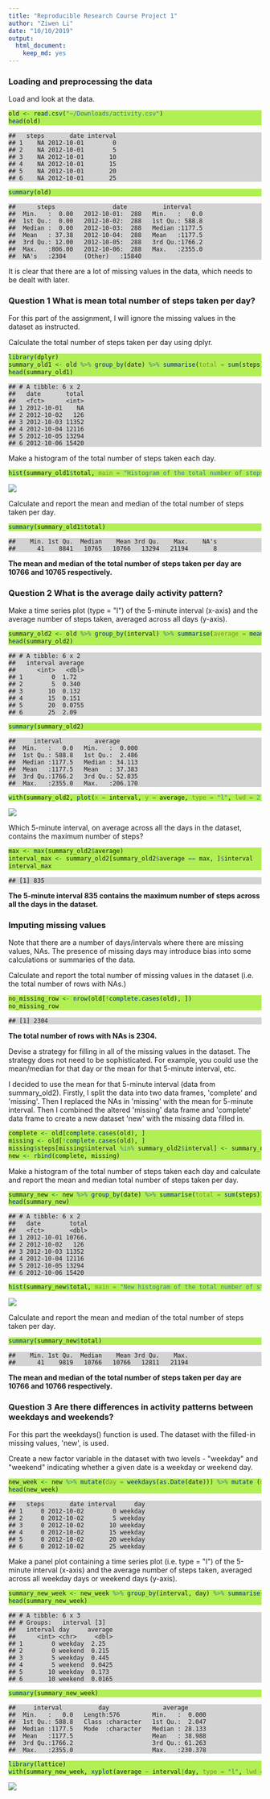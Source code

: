 ```yaml
---
title: "Reproducible Research Course Project 1"
author: "Ziwen Li"
date: "10/10/2019"
output: 
  html_document: 
    keep_md: yes
---
```




<style>
div.blue pre { background-color:lightgrey; }
div.blue pre.r { background-color:#B2EF54; }
</style>

### Loading and preprocessing the data
Load and look at the data.

<div class = "blue">

```r
old <- read.csv("~/Downloads/activity.csv")
head(old)
```

```
##   steps       date interval
## 1    NA 2012-10-01        0
## 2    NA 2012-10-01        5
## 3    NA 2012-10-01       10
## 4    NA 2012-10-01       15
## 5    NA 2012-10-01       20
## 6    NA 2012-10-01       25
```

```r
summary(old)
```

```
##      steps                date          interval     
##  Min.   :  0.00   2012-10-01:  288   Min.   :   0.0  
##  1st Qu.:  0.00   2012-10-02:  288   1st Qu.: 588.8  
##  Median :  0.00   2012-10-03:  288   Median :1177.5  
##  Mean   : 37.38   2012-10-04:  288   Mean   :1177.5  
##  3rd Qu.: 12.00   2012-10-05:  288   3rd Qu.:1766.2  
##  Max.   :806.00   2012-10-06:  288   Max.   :2355.0  
##  NA's   :2304     (Other)   :15840
```
</div>

It is clear that there are a lot of missing values in the data, which needs to be dealt with later.

### Question 1 What is mean total number of steps taken per day?

For this part of the assignment, I will ignore the missing values in the dataset as instructed. 

Calculate the total number of steps taken per day using dplyr.

<div class = "blue">

```r
library(dplyr)
summary_old1 <- old %>% group_by(date) %>% summarise(total = sum(steps))
head(summary_old1)
```

```
## # A tibble: 6 x 2
##   date       total
##   <fct>      <int>
## 1 2012-10-01    NA
## 2 2012-10-02   126
## 3 2012-10-03 11352
## 4 2012-10-04 12116
## 5 2012-10-05 13294
## 6 2012-10-06 15420
```
</div>

Make a histogram of the total number of steps taken each day.

<div class = "blue">

```r
hist(summary_old1$total, main = "Histogram of the total number of steps taken each day", xlab = "total number of steps", col = "orange")
```

![](PA1_template_files/figure-html/unnamed-chunk-3-1.png)<!-- -->
</div>

Calculate and report the mean and median of the total number of steps taken per day.

<div class = "blue">

```r
summary(summary_old1$total)
```

```
##    Min. 1st Qu.  Median    Mean 3rd Qu.    Max.    NA's 
##      41    8841   10765   10766   13294   21194       8
```
</div>

**The mean and median of the total number of steps taken per day are 10766 and 10765 respectively.**

### Question 2 What is the average daily activity pattern?

Make a time series plot (type = "l") of the 5-minute interval (x-axis) and the average number of steps taken, averaged across all days (y-axis).

<div class = "blue">

```r
summary_old2 <- old %>% group_by(interval) %>% summarise(average = mean(steps, na.rm = TRUE))
head(summary_old2)
```

```
## # A tibble: 6 x 2
##   interval average
##      <int>   <dbl>
## 1        0  1.72  
## 2        5  0.340 
## 3       10  0.132 
## 4       15  0.151 
## 5       20  0.0755
## 6       25  2.09
```

```r
summary(summary_old2)
```

```
##     interval         average       
##  Min.   :   0.0   Min.   :  0.000  
##  1st Qu.: 588.8   1st Qu.:  2.486  
##  Median :1177.5   Median : 34.113  
##  Mean   :1177.5   Mean   : 37.383  
##  3rd Qu.:1766.2   3rd Qu.: 52.835  
##  Max.   :2355.0   Max.   :206.170
```

```r
with(summary_old2, plot(x = interval, y = average, type = "l", lwd = 2, col = "orange", xlab = "5-minute interval", ylab = "average number of steps taken across all days"))
```

![](PA1_template_files/figure-html/unnamed-chunk-5-1.png)<!-- -->
</div>

Which 5-minute interval, on average across all the days in the dataset, contains the maximum number of steps?

<div class = "blue">

```r
max <- max(summary_old2$average)
interval_max <- summary_old2[summary_old2$average == max, ]$interval
interval_max
```

```
## [1] 835
```
</div>

**The 5-minute interval 835 contains the maximum number of steps across all the days in the dataset.**

### Imputing missing values

Note that there are a number of days/intervals where there are missing values, NAs. The presence of missing days may introduce bias into some calculations or summaries of the data. 

Calculate and report the total number of missing values in the dataset (i.e. the total number of rows with NAs.)

<div class = "blue">

```r
no_missing_row <- nrow(old[!complete.cases(old), ])
no_missing_row
```

```
## [1] 2304
```
</div>

**The total number of rows with NAs is 2304.**

Devise a strategy for filling in all of the missing values in the dataset. The strategy does not need to be sophisticated. For example, you could use the mean/median for that day or the mean for that 5-minute interval, etc. 

I decided to use the mean for that 5-minute interval (data from summary_old2). Firstly, I split the data into two data frames, 'complete' and 'missing'. Then I replaced the NAs in 'missing' with the mean for 5-minute interval. Then I combined the altered 'missing' data frame and 'complete' data frame to create a new dataset 'new' with the missing data filled in.

<div class = "blue">

```r
complete <- old[complete.cases(old), ]
missing <- old[!complete.cases(old), ]
missing$steps[missing$interval %in% summary_old2$interval] <- summary_old2$average
new <- rbind(complete, missing)
```
</div>

Make a histogram of the total number of steps taken each day and calculate and report the mean and median total number of steps taken per day. 

<div class = "blue">

```r
summary_new <- new %>% group_by(date) %>% summarise(total = sum(steps))
head(summary_new)
```

```
## # A tibble: 6 x 2
##   date        total
##   <fct>       <dbl>
## 1 2012-10-01 10766.
## 2 2012-10-02   126 
## 3 2012-10-03 11352 
## 4 2012-10-04 12116 
## 5 2012-10-05 13294 
## 6 2012-10-06 15420
```

```r
hist(summary_new$total, main = "New histogram of the total number of steps taken each day", xlab = "total number of steps", col = "darkorange")
```

![](PA1_template_files/figure-html/unnamed-chunk-9-1.png)<!-- -->
</div>

Calculate and report the mean and median of the total number of steps taken per day.

<div class = "blue">

```r
summary(summary_new$total)
```

```
##    Min. 1st Qu.  Median    Mean 3rd Qu.    Max. 
##      41    9819   10766   10766   12811   21194
```
</div>

**The mean and median of the total number of steps taken per day are 10766 and 10766 respectively.**

### Question 3 Are there differences in activity patterns between weekdays and weekends?

For this part the weekdays() function is used. The dataset with the filled-in missing values, 'new', is used.

Create a new factor variable in the dataset with two levels - "weekday" and "weekend" indicating whether a given date is a weekday or weekend day.

<div class = "blue">

```r
new_week <- new %>% mutate(day = weekdays(as.Date(date))) %>% mutate (day = case_when(day %in% c("Monday", "Tuesday", "Wednesday", "Thursday", "Friday") ~ "weekday", day %in% c("Saturday", "Sunday") ~ "weekend"))
head(new_week)
```

```
##   steps       date interval     day
## 1     0 2012-10-02        0 weekday
## 2     0 2012-10-02        5 weekday
## 3     0 2012-10-02       10 weekday
## 4     0 2012-10-02       15 weekday
## 5     0 2012-10-02       20 weekday
## 6     0 2012-10-02       25 weekday
```
</div>

Make a panel plot containing a time series plot (i.e. type = "l") of the 5-minute interval (x-axis) and the average number of steps taken, averaged across all weekday days or weekend days (y-axis).

<div class = "blue">

```r
summary_new_week <- new_week %>% group_by(interval, day) %>% summarise(average = mean(steps, na.rm = TRUE))
head(summary_new_week)
```

```
## # A tibble: 6 x 3
## # Groups:   interval [3]
##   interval day     average
##      <int> <chr>     <dbl>
## 1        0 weekday  2.25  
## 2        0 weekend  0.215 
## 3        5 weekday  0.445 
## 4        5 weekend  0.0425
## 5       10 weekday  0.173 
## 6       10 weekend  0.0165
```

```r
summary(summary_new_week)
```

```
##     interval          day               average       
##  Min.   :   0.0   Length:576         Min.   :  0.000  
##  1st Qu.: 588.8   Class :character   1st Qu.:  2.047  
##  Median :1177.5   Mode  :character   Median : 28.133  
##  Mean   :1177.5                      Mean   : 38.988  
##  3rd Qu.:1766.2                      3rd Qu.: 61.263  
##  Max.   :2355.0                      Max.   :230.378
```

```r
library(lattice)
with(summary_new_week, xyplot(average ~ interval|day, type = "l", lwd = 2, col = "darkorange", xlab = "5-minute interval", ylab = "average number of steps taken across all days", layout= c(1, 2)))
```

![](PA1_template_files/figure-html/unnamed-chunk-12-1.png)<!-- -->
</div>
